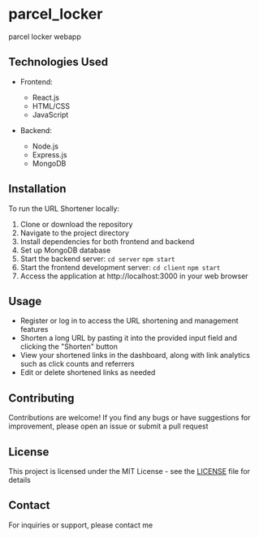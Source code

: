 # parcel_locker
parcel locker webapp

## Technologies Used

- Frontend:
  - React.js
  - HTML/CSS
  - JavaScript
  
- Backend:
  - Node.js
  - Express.js
  - MongoDB 

## Installation

To run the URL Shortener locally:

1. Clone or download the repository
2. Navigate to the project directory
3. Install dependencies for both frontend and backend
4. Set up MongoDB database
5. Start the backend server:
`cd server`
`npm start`
6. Start the frontend development server:
`cd client`
`npm start`
7. Access the application at http://localhost:3000 in your web browser

## Usage

- Register or log in to access the URL shortening and management features
- Shorten a long URL by pasting it into the provided input field and clicking the "Shorten" button
- View your shortened links in the dashboard, along with link analytics such as click counts and referrers
- Edit or delete shortened links as needed

## Contributing

Contributions are welcome! If you find any bugs or have suggestions for improvement, please open an issue or submit a pull request

## License

This project is licensed under the MIT License - see the [LICENSE](LICENSE) file for details

## Contact

For inquiries or support, please contact me



